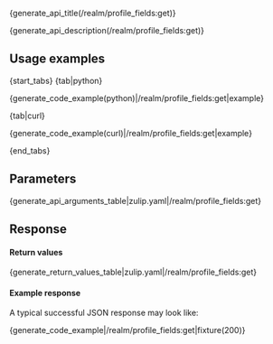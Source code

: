 {generate_api_title(/realm/profile_fields:get)}

{generate_api_description(/realm/profile_fields:get)}

## Usage examples

{start_tabs}
{tab|python}

{generate_code_example(python)|/realm/profile_fields:get|example}

{tab|curl}

{generate_code_example(curl)|/realm/profile_fields:get|example}

{end_tabs}

## Parameters

{generate_api_arguments_table|zulip.yaml|/realm/profile_fields:get}

## Response

#### Return values

{generate_return_values_table|zulip.yaml|/realm/profile_fields:get}


#### Example response

A typical successful JSON response may look like:

{generate_code_example|/realm/profile_fields:get|fixture(200)}
